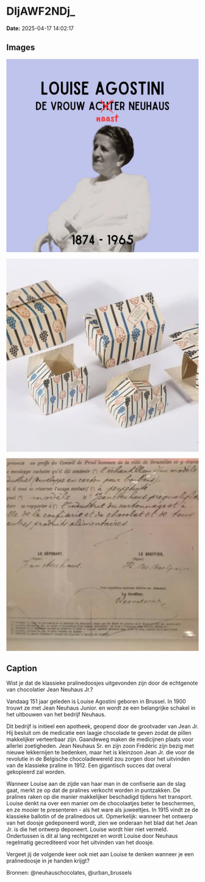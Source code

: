 # DIjAWF2NDj_

**Date:** 2025-04-17 14:02:17

## Images

![Image](../images/DIjAWF2NDj__0.webp)

![Image](../images/DIjAWF2NDj__1.webp)

![Image](../images/DIjAWF2NDj__2.webp)

## Caption

Wist je dat de klassieke pralinedoosjes uitgevonden zijn door de echtgenote van chocolatier Jean Neuhaus Jr.? 

Vandaag 151 jaar geleden is Louise Agostini geboren in Brussel. In 1900 trouwt ze met Jean Neuhaus Junior. en wordt ze een belangrijke schakel in het uitbouwen van het bedrijf Neuhaus. 

Dit bedrijf is initieel een apotheek, geopend door de grootvader van Jean Jr. Hij besluit om de medicatie een laagje chocolade te geven zodat de pillen makkelijker verteerbaar zijn. Gaandeweg maken de medicijnen plaats voor allerlei zoetigheden. Jean Neuhaus Sr. en zijn zoon Frédéric zijn bezig met nieuwe lekkernijen te bedenken, maar het is kleinzoon Jean Jr. die voor de revolutie in de Belgische chocoladewereld zou zorgen door het uitvinden van de klassieke praline in 1912. Een gigantisch succes dat overal gekopieerd zal worden. 

Wanneer Louise aan de zijde van haar man in de confiserie aan de slag gaat, merkt ze op dat de pralines verkocht worden in puntzakken. De pralines raken op die manier makkelijker beschadigd tijdens het transport. Louise denkt na over een manier om de chocolaatjes beter te beschermen, en ze mooier te presenteren - als het ware als juweeltjes. In 1915 vindt ze de klassieke ballotin of de pralinedoos uit. Opmerkelijk: wanneer het ontwerp van het doosje gedeponeerd wordt, zien we onderaan het blad dat het Jean Jr. is die het ontwerp deponeert. Louise wordt hier niet vermeld. Ondertussen is dit al lang rechtgezet en wordt Louise door Neuhaus regelmatig gecrediteerd voor het uitvinden van het doosje. 

Vergeet jij de volgende keer ook niet aan Louise te denken wanneer je een pralinedoosje in je handen krijgt? 

Bronnen: @neuhauschocolates, @urban_brussels

